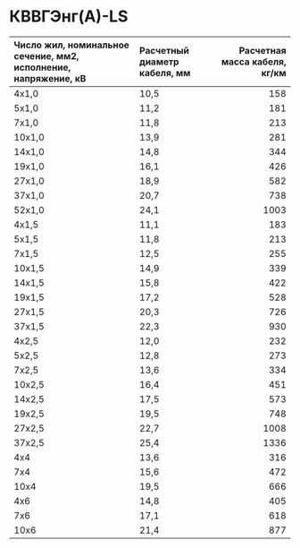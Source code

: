 # КВВГЭнг(А)-LS

| Число жил, номинальное сечение, мм2, исполнение, напряжение, кВ   | Расчетный диаметр кабеля, мм   |   Расчетная масса кабеля, кг/км |
|:------------------------------------------------------------------|:-------------------------------|--------------------------------:|
| 4х1,0                                                             | 10,5                           |                             158 |
| 5х1,0                                                             | 11,2                           |                             181 |
| 7х1,0                                                             | 11,8                           |                             213 |
| 10х1,0                                                            | 13,9                           |                             281 |
| 14х1,0                                                            | 14,8                           |                             344 |
| 19х1,0                                                            | 16,1                           |                             426 |
| 27х1,0                                                            | 18,9                           |                             582 |
| 37х1,0                                                            | 20,7                           |                             738 |
| 52х1,0                                                            | 24,1                           |                            1003 |
| 4х1,5                                                             | 11,1                           |                             183 |
| 5х1,5                                                             | 11,8                           |                             213 |
| 7х1,5                                                             | 12,5                           |                             255 |
| 10х1,5                                                            | 14,9                           |                             339 |
| 14х1,5                                                            | 15,8                           |                             422 |
| 19х1,5                                                            | 17,2                           |                             528 |
| 27х1,5                                                            | 20,3                           |                             726 |
| 37х1,5                                                            | 22,3                           |                             930 |
| 4х2,5                                                             | 12,0                           |                             232 |
| 5х2,5                                                             | 12,8                           |                             273 |
| 7х2,5                                                             | 13,6                           |                             334 |
| 10х2,5                                                            | 16,4                           |                             451 |
| 14х2,5                                                            | 17,5                           |                             573 |
| 19х2,5                                                            | 19,5                           |                             748 |
| 27х2,5                                                            | 22,7                           |                            1008 |
| 37х2,5                                                            | 25,4                           |                            1336 |
| 4х4                                                               | 13,6                           |                             316 |
| 7х4                                                               | 15,6                           |                             472 |
| 10х4                                                              | 19,5                           |                             666 |
| 4х6                                                               | 14,8                           |                             405 |
| 7х6                                                               | 17,1                           |                             618 |
| 10х6                                                              | 21,4                           |                             877 |